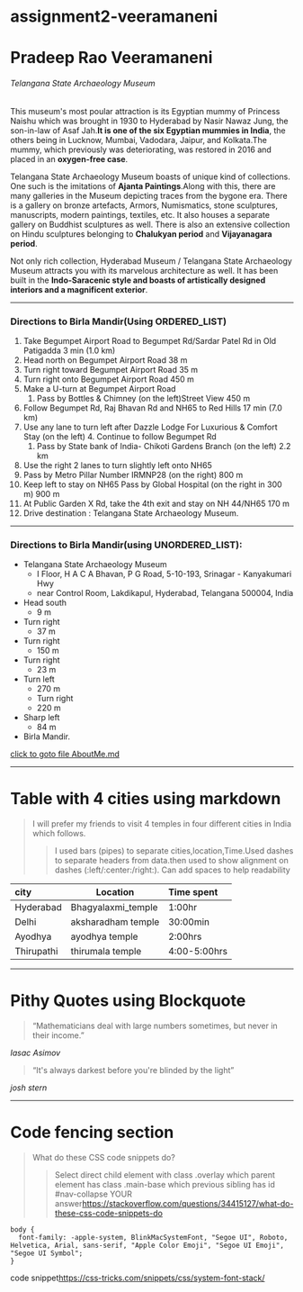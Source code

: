 # assignment2-veeramaneni
# Pradeep Rao Veeramaneni
###### Telangana State Archaeology Museum

This museum's most poular attraction is its Egyptian mummy of Princess Naishu which was brought in 1930 to Hyderabad by Nasir Nawaz Jung, the son-in-law of Asaf Jah.**It is one of the six Egyptian mummies in India**, the others being in Lucknow, Mumbai, Vadodara, Jaipur, and Kolkata.The mummy, which previously was deteriorating, was restored in 2016 and placed in an __oxygen-free case__.

Telangana State Archaeology Museum boasts of unique kind of collections. One such is the imitations of __Ajanta Paintings__.Along with this, there are many galleries in the Museum depicting traces from the bygone era. There is a gallery on bronze artefacts, Armors, Numismatics, stone sculptures, manuscripts, modern paintings, textiles, etc. It also houses a separate gallery on Buddhist sculptures as well. There is also an extensive collection on Hindu sculptures belonging to __Chalukyan period__ and __Vijayanagara period__.

Not only rich collection, Hyderabad Museum / Telangana State Archaeology Museum attracts you with its marvelous architecture as well. It has been built in the **Indo-Saracenic style and boasts of artistically designed interiors and a magnificent exterior**.

*****
### Directions to Birla Mandir(Using ORDERED_LIST)

1. Take Begumpet Airport Road to Begumpet Rd/Sardar Patel Rd in Old Patigadda 3 min (1.0 km)
2. Head north on Begumpet Airport Road 38 m
3. Turn right toward Begumpet Airport Road 35 m
4. Turn right onto Begumpet Airport Road 450 m
5. Make a U-turn at Begumpet Airport Road
     1. Pass by Bottles & Chimney (on the left)Street View 450 m
6. Follow Begumpet Rd, Raj Bhavan Rd and NH65 to Red Hills 17 min (7.0 km)
7. Use any lane to turn left after Dazzle Lodge For Luxurious & Comfort Stay (on the left)
   4. Continue to follow Begumpet Rd
   1. Pass by State bank of India- Chikoti Gardens Branch (on the left) 2.2 km
18. Use the right 2 lanes to turn slightly left onto NH65 
   1. Pass by Metro Pillar Number IRMNP28 (on the right) 800 m
9. Keep left to stay on NH65 Pass by Global Hospital (on the right in 300 m) 900 m
10. At Public Garden X Rd, take the 4th exit and stay on NH 44/NH65 170 m
8. Drive destination : Telangana State Archaeology Museum.

--------
### Directions to Birla Mandir(using UNORDERED_LIST):

* Telangana State Archaeology Museum
  * I Floor, H A C A Bhavan, P G Road, 5-10-193, Srinagar - Kanyakumari Hwy
  * near Control Room, Lakdikapul, Hyderabad, Telangana 500004, India
* Head south
   * 9 m
* Turn right
   * 37 m
* Turn right
   * 150 m
* Turn right
   * 23 m
* Turn left
   * 270 m
   * Turn right
   * 220 m
* Sharp left
   * 84 m
* Birla Mandir.


[click to goto file AboutMe.md](https://github.com/pradeepveeramaneni/assignment2-veeramaneni/blob/9eeb6c7559d43362988ed48ecc1658bf8cc27285/AboutMe.md)

_________

# Table with 4 cities using markdown


>I will prefer my friends to visit 4 temples in four different cities in India which follows.
>>I used bars (pipes) to separate cities,location,Time.Used dashes to separate headers from data.then used to show alignment on dashes (:left/:center:/right:).
>>Can add spaces to help readability


|  city    |      Location    |    Time spent |
|  :---    |       ---        |   :---        |
|Hyderabad |Bhagyalaxmi_temple|    1:00hr     |
|Delhi     |aksharadham temple|    30:00min   |
|Ayodhya   |ayodhya temple    |    2:00hrs    |
|Thirupathi|thirumala temple  |  4:00-5:00hrs |


-------
# Pithy Quotes using Blockquote


>“Mathematicians deal with large numbers sometimes, but never in their income.”

_Iasac Asimov_

>“It's always darkest before you're blinded by the light”

_josh stern_

*****

# Code fencing section



>What do these CSS code snippets do?
>>Select direct child element with class .overlay which parent element has class .main-base which previous sibling has id #nav-collapse YOUR answer<https://stackoverflow.com/questions/34415127/what-do-these-css-code-snippets-do> 

```
body {
  font-family: -apple-system, BlinkMacSystemFont, "Segoe UI", Roboto, Helvetica, Arial, sans-serif, "Apple Color Emoji", "Segoe UI Emoji", "Segoe UI Symbol";
}
```
code snippet<https://css-tricks.com/snippets/css/system-font-stack/>